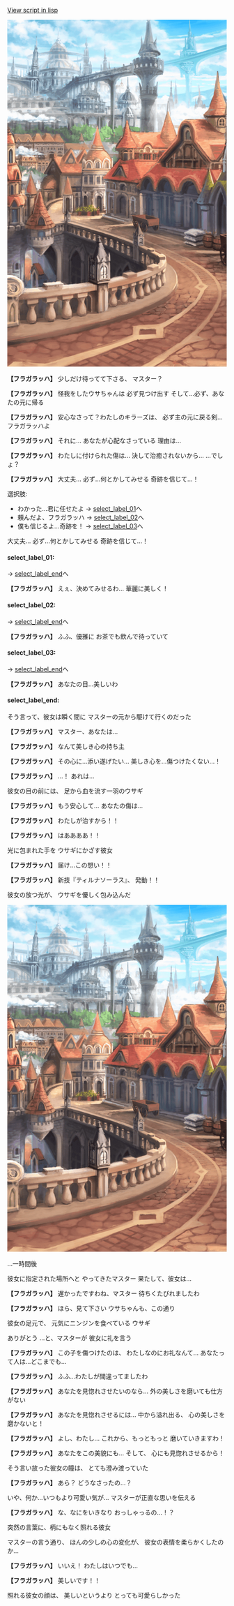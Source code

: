 [View script in lisp](../scripts/10102303.txt)

![town.png](../images/backgrounds/town.png)

**【フラガラッハ】**
少しだけ待ってて下さる、
マスター？

**【フラガラッハ】**
怪我をしたウサちゃんは
必ず見つけ出す
そして…必ず、あなたの元に帰る

**【フラガラッハ】**
安心なさって？わたしのキラーズは、
必ず主の元に戻る剣…
フラガラッハよ

**【フラガラッハ】**
それに…
あなたが心配なさっている
理由は…

**【フラガラッハ】**
わたしに付けられた傷は…
決して治癒されないから…
…でしょ？

**【フラガラッハ】**
大丈夫…
必ず…何とかしてみせる
奇跡を信じて…！

選択肢:
- わかった…君に任せたよ → [select_label_01](#select_label_01)へ
- 頼んだよ、フラガラッハ → [select_label_02](#select_label_02)へ
- 僕も信じるよ…奇跡を！ → [select_label_03](#select_label_03)へ

大丈夫…
必ず…何とかしてみせる
奇跡を信じて…！

#### select_label_01:
 → [select_label_end](#select_label_end)へ

**【フラガラッハ】**
えぇ、決めてみせるわ…
華麗に美しく！

#### select_label_02:
 → [select_label_end](#select_label_end)へ

**【フラガラッハ】**
ふふ、優雅に
お茶でも飲んで待っていて

#### select_label_03:
 → [select_label_end](#select_label_end)へ

**【フラガラッハ】**
あなたの目…美しいわ

#### select_label_end:

そう言って、彼女は瞬く間に
マスターの元から駆けて行くのだった

**【フラガラッハ】**
マスター、あなたは…

**【フラガラッハ】**
なんて美しき心の持ち主

**【フラガラッハ】**
その心に…添い遂げたい…
美しき心を…傷つけたくない…！

**【フラガラッハ】**
…！
あれは…

彼女の目の前には、
足から血を流す一羽のウサギ

**【フラガラッハ】**
もう安心して…
あなたの傷は…

**【フラガラッハ】**
わたしが治すから！！

**【フラガラッハ】**
はああああ！！

光に包まれた手を
ウサギにかざす彼女

**【フラガラッハ】**
届け…この想い！！

**【フラガラッハ】**
新技『ティルナソーラス』、
発動！！

彼女の放つ光が、
ウサギを優しく包み込んだ

![town.png](../images/backgrounds/town.png)

…一時間後

彼女に指定された場所へと
やってきたマスター
果たして、彼女は…

**【フラガラッハ】**
遅かったですわね、マスター
待ちくたびれましたわ

**【フラガラッハ】**
ほら、見て下さい
ウサちゃんも、この通り

彼女の足元で、
元気にニンジンを食べている
ウサギ

ありがとう
…と、マスターが
彼女に礼を言う

**【フラガラッハ】**
この子を傷つけたのは、
わたしなのにお礼なんて…
あなたって人は…どこまでも…

**【フラガラッハ】**
ふふ…わたしが間違ってましたわ

**【フラガラッハ】**
あなたを見惚れさせたいのなら…
外の美しさを磨いても仕方がない

**【フラガラッハ】**
あなたを見惚れさせるには…
中から溢れ出る、
心の美しさを磨かないと！

**【フラガラッハ】**
よし、わたし…
これから、もっともっと
磨いていきますわ！

**【フラガラッハ】**
あなたをこの美貌にも…
そして、
心にも見惚れさせるから！

そう言い放った彼女の瞳は、
とても澄み渡っていた

**【フラガラッハ】**
あら？
どうなさったの…？

いや、何か…いつもより可愛い気が…
マスターが正直な思いを伝える

**【フラガラッハ】**
な、なにをいきなり
おっしゃっるの…！？

突然の言葉に、柄にもなく照れる彼女

マスターの言う通り、
ほんの少しの心の変化が、
彼女の表情を柔らかくしたのか…

**【フラガラッハ】**
いいえ！
わたしはいつでも…

**【フラガラッハ】**
美しいです！！

照れる彼女の顔は、
美しいというより
とっても可愛らしかった